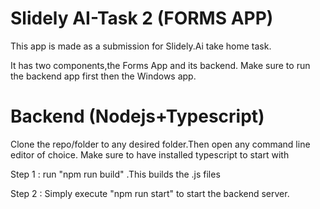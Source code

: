 # Slidely AI-Task 2 (FORMS APP)

This app is made as a submission for Slidely.Ai take home task.

It has two components,the Forms App and its backend.
Make sure to run the backend app first then the Windows app.

# Backend (Nodejs+Typescript)

Clone the repo/folder to any desired folder.Then open any command line editor of choice.
Make sure to have installed typescript to start with

Step 1 : run "npm run build" .This builds the .js files

Step 2 : Simply execute "npm run start" to start the backend server.
